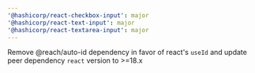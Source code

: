 ```yaml
---
'@hashicorp/react-checkbox-input': major
'@hashicorp/react-text-input': major
'@hashicorp/react-textarea-input': major
---
```


Remove @reach/auto-id dependency in favor of react's `useId` and update peer dependency `react` version to >=18.x
